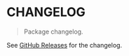 # CHANGELOG

> Package changelog.

See [GitHub Releases](https://github.com/stdlib-js/utils-property-descriptors/releases) for the changelog.